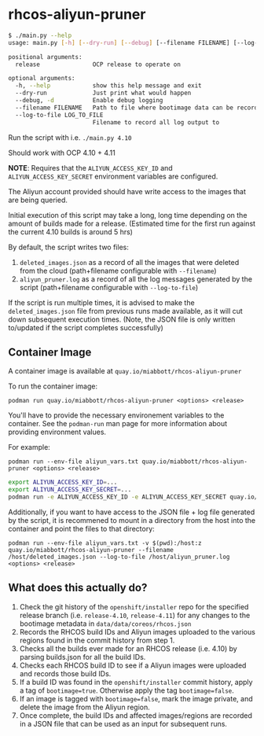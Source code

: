 # rhcos-aliyun-pruner

```bash
$ ./main.py --help
usage: main.py [-h] [--dry-run] [--debug] [--filename FILENAME] [--log-to-file LOG_TO_FILE] release

positional arguments:
  release               OCP release to operate on

optional arguments:
  -h, --help            show this help message and exit
  --dry-run             Just print what would happen
  --debug, -d           Enable debug logging
  --filename FILENAME   Path to file where bootimage data can be recorded; will allow for faster execution if script is run multiple times
  --log-to-file LOG_TO_FILE
                        Filename to record all log output to
```

Run the script with i.e. `./main.py 4.10`

Should work with OCP 4.10 + 4.11

**NOTE**: Requires that the `ALIYUN_ACCESS_KEY_ID` and `ALIYUN_ACCESS_KEY_SECRET` environment variables are configured.

The Aliyun account provided should have write access to the images that are being queried.

Initial execution of this script may take a long, long time depending on the amount of builds made for a release.  (Estimated time for the first run against the current 4.10 builds is around 5 hrs)

By default, the script writes two files:

1. `deleted_images.json` as a record of all the images that were deleted from the cloud (path+filename configurable with `--filename`)
2. `aliyun_pruner.log` as a record of all the log messages generated by the script (path+filename configurable with `--log-to-file`)

If the script is run multiple times, it is advised to make the `deleted_images.json` file from previous runs made available, as it will cut down subsequent execution times. (Note, the JSON file is only written to/updated if the script completes successfully)

## Container Image

A container image is available at `quay.io/miabbott/rhcos-aliyun-pruner`

To run the container image:

`podman run quay.io/miabbott/rhcos-aliyun-pruner <options> <release>`

You'll have to provide the necessary environement variables to the container.  See the `podman-run` man page for more information about providing environment values.

For example:

`podman run --env-file aliyun_vars.txt quay.io/miabbott/rhcos-aliyun-pruner <options> <release>`

```bash
export ALIYUN_ACCESS_KEY_ID=...
export ALIYUN_ACCESS_KEY_SECRET=...
podman run -e ALIYUN_ACCESS_KEY_ID -e ALIYUN_ACCESS_KEY_SECRET quay.io/miabbott/rhcos-aliyun-pruner <options> <release>
```

Additionally, if you want to have access to the JSON file + log file generated by the script, it is recommened to mount in a directory from the host into the container and point the files to that directory:

`podman run --env-file aliyun_vars.txt -v $(pwd):/host:z quay.io/miabbott/rhcos-aliyun-pruner --filename /host/deleted_images.json --log-to-file /host/aliyun_pruner.log <options> <release>`

## What does this actually do?

1. Check the git history of the `openshift/installer` repo for the specified release branch (i.e. `release-4.10`, `release-4.11`) for any changes to the bootimage metadata in `data/data/coreos/rhcos.json`
2. Records the RHCOS build IDs and Aliyun images uploaded to the various regions found in the commit history from step 1.
3. Checks all the builds ever made for an RHCOS release (i.e. 4.10) by parsing builds.json for all the build IDs.
4. Checks each RHCOS build ID to see if a Aliyun images were uploaded and records those build IDs.
5. If a build ID was found in the `openshift/installer` commit history, apply a tag of `bootimage=true`. Otherwise apply the tag `bootimage=false`.
6. If an image is tagged with `bootimage=false`, mark the image private, and delete the image from the Aliyun region.
7. Once complete, the build IDs and affected images/regions are recorded in a JSON file that can be used as an input for subsequent runs.
